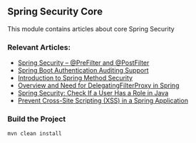 ## Spring Security Core

This module contains articles about core Spring Security

### Relevant Articles:
- [Spring Security – @PreFilter and @PostFilter](https://www.baeldung.com/spring-security-prefilter-postfilter)
- [Spring Boot Authentication Auditing Support](https://www.baeldung.com/spring-boot-authentication-audit)
- [Introduction to Spring Method Security](https://www.baeldung.com/spring-security-method-security)
- [Overview and Need for DelegatingFilterProxy in Spring](https://www.baeldung.com/spring-delegating-filter-proxy)
- [Spring Security: Check If a User Has a Role in Java](https://www.baeldung.com/spring-security-check-user-role)
- [Prevent Cross-Site Scripting (XSS) in a Spring Application](https://www.baeldung.com/spring-prevent-xss)

### Build the Project

`mvn clean install`
